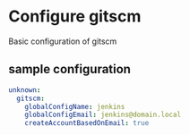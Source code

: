 # Configure gitscm

Basic configuration of gitscm

## sample configuration

```yaml
unknown:
  gitscm:
    globalConfigName: jenkins
    globalConfigEmail: jenkins@domain.local
    createAccountBasedOnEmail: true
```
